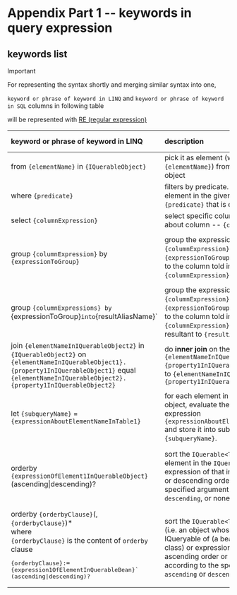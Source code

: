 # Appendix Part 1 -- keywords in query expression
## keywords list
> [!IMPORTANT]
> For representing the syntax shortly and merging similar syntax into one,
>
> `keyword or phrase of keyword in LINQ` and `keyword or phrase of keyword in SQL` columns in following table
>
>  will be represented with [RE (regular expression)](https://learn.microsoft.com/en-us/dotnet/standard/base-types/regular-expression-language-quick-reference)
 
| keyword or phrase of keyword in LINQ | description | keyword or phrase of keyword in SQL | notice |
| :-- | :-- | :-- | :-- |
| from `{elementName}` in `{IQuerableObject}` | pick it as element (with name `{elementName}`) from an [`IQueryable<T>`](https://learn.microsoft.com/en-us/dotnet/api/system.linq.iqueryable-1?view=net-9.0) object | concept is similar to from `{tableName}` | |
| where `{predicate}` | filters by predicate. Only filters the element in the given predicate -- `{predicate}` that is evaluated to true. | where `{predicate}` | |
| select `{columnExpression}` | select specific columns or expression about column -- `{columnExpression}` | select `{columnExpression}` | |
| group `{columnExpression}` by `{expressionToGroup}`| group the expression `{columnExpression}` by the expression `{expressionToGroup}` (which is relevant to the column told in `{columnExpression}`)  |  group by `{expressionToGroup}` | `{expressionToGroup}` MUST be relevant to the column told in `{columnExpression}`, it also applies to SQL. |
| group `{columnExpressions} by `{expressionToGroup}` into `{resultAliasName}`| group the expression `{columnExpression}` by the expression `{expressionToGroup}` (which is relevant to the column told in `{columnExpression}`) and alias the resultant to `{resultAliasName}` |  | You can NOT directly alias name in `group-by` clause in most standard SQL dialects. |
| join `{elementNameInIQuerableObject2}` in `{IQuerableObject2}` on `{elementNameInIQuerableObject1}.{property1InIQuerableObject1}` equal `{elementNameInIQuerableObject2}.{property1InIQuerableObject2}` | do **inner join** on the relationship `{elementNameInIQuerableObject1}.{property1InIQuerableObject1}` equals to `{elementNameInIQuerableObject2}.{property1InIQuerableObject2}` | similar to inner join `{table2Name}` on `{table1Name}.{column1InTable1}` = `{table2Name}.{column1InTable2}` | |
| let `{subqueryName}` = `{expressionAboutElementNameInTable1}` | for each element in an `IQuerable<T>` object, evaluate the element with the expression `{expressionAboutElementNameInTable1}` and store it into subquery with name `{subqueryName}`. | | |
| orderby `{expressionOfElement1InQuerableObject}` (ascending\|descending)? | sort the `IQuerable<T>` object by element in the `IQuerable<T>` object or expression of that in ascending order or descending order according to the specified argument is `ascending` or `descending`, or none.  | order by `{expressionOfElement1InTable}` (ASC\|DESC)? | The default value is `ascending`.</br>That is, if `ascending` and `descending` are NOT specified, it will sort in ascending order. |
| orderby `{orderbyClause}`(, `{orderbyClause}`)* </br>where</br>`{orderbyClause}` is the content of `orderby` clause</br><pre>{orderbyClause}`:=`{expression1OfElementInQuerableBean}` (ascending\|descending)?</pre>| sort the `IQuerable<T: class>` object (i.e. an object whose type is IQueryable of (a bean considered as) a class) or expression of that in ascending order or descending order according to the specified argument is `ascending` or `descending`, or none. | order by `{orderbyClause}`(, `{orderbyClause}`)*</br>where</br>`{orderbyClause}` is the content of `orderby` clause</br><pre>{orderbyClause}`:=`{expression1OfColumnInTable}` (ASC\|DSC)?</pre>| syntax similar to above, but it can accepts one or more `orderby` subclauses, separated by comma | 


